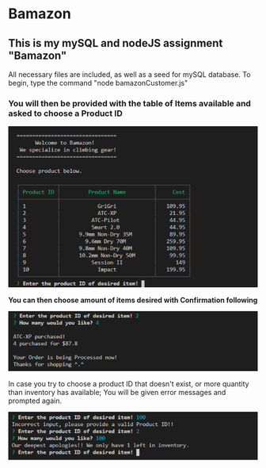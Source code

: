 # Bamazon

## This is my mySQL and nodeJS assignment "Bamazon" 

All necessary files are included, as well as a seed for mySQL database. 
To begin, type the command "node bamazonCustomer.js"

### You will then be provided with the table of Items available and asked to choose a Product ID

![Bamazon screenshot](/img/Capture0.PNG)

**You can then choose amount of items desired with Confirmation following**

![Bamazon screenshot](/img/Capture1.PNG)

In case you try to choose a product ID that doesn't exist, or more quantity than inventory has available; You will be given error messages and prompted again.

![Bamazon screenshot](/img/Capture2.PNG)